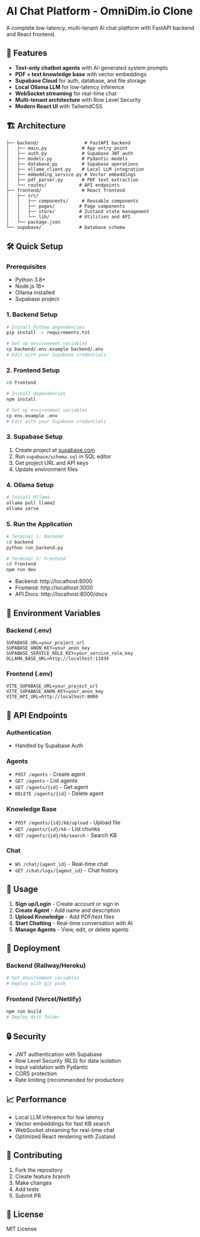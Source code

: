 # AI Chat Platform - OmniDim.io Clone

A complete low-latency, multi-tenant AI chat platform with FastAPI backend and React frontend.

## 🚀 Features

- **Text-only chatbot agents** with AI-generated system prompts
- **PDF + text knowledge base** with vector embeddings
- **Supabase Cloud** for auth, database, and file storage
- **Local Ollama LLM** for low-latency inference
- **WebSocket streaming** for real-time chat
- **Multi-tenant architecture** with Row Level Security
- **Modern React UI** with TailwindCSS

## 🏗️ Architecture

```
├── backend/                 # FastAPI backend
│   ├── main.py             # App entry point
│   ├── auth.py             # Supabase JWT auth
│   ├── models.py           # Pydantic models
│   ├── database.py         # Supabase operations
│   ├── ollama_client.py    # Local LLM integration
│   ├── embedding_service.py # Vector embeddings
│   ├── pdf_parser.py       # PDF text extraction
│   └── routes/            # API endpoints
├── frontend/               # React frontend
│   ├── src/
│   │   ├── components/     # Reusable components
│   │   ├── pages/         # Page components
│   │   ├── store/         # Zustand state management
│   │   └── lib/           # Utilities and API
│   └── package.json
└── supabase/              # Database schema
```

## 🛠️ Quick Setup

### Prerequisites

- Python 3.8+
- Node.js 16+
- Ollama installed
- Supabase project

### 1. Backend Setup

```bash
# Install Python dependencies
pip install -r requirements.txt

# Set up environment variables
cp backend/.env.example backend/.env
# Edit with your Supabase credentials
```

### 2. Frontend Setup

```bash
cd frontend

# Install dependencies
npm install

# Set up environment variables
cp env.example .env
# Edit with your Supabase credentials
```

### 3. Supabase Setup

1. Create project at [supabase.com](https://supabase.com)
2. Run `supabase/schema.sql` in SQL editor
3. Get project URL and API keys
4. Update environment files

### 4. Ollama Setup

```bash
# Install Ollama
ollama pull llama2
ollama serve
```

### 5. Run the Application

```bash
# Terminal 1: Backend
cd backend
python run_backend.py

# Terminal 2: Frontend
cd frontend
npm run dev
```

- Backend: http://localhost:8000
- Frontend: http://localhost:3000
- API Docs: http://localhost:8000/docs

## 🔧 Environment Variables

### Backend (.env)
```env
SUPABASE_URL=your_project_url
SUPABASE_ANON_KEY=your_anon_key
SUPABASE_SERVICE_ROLE_KEY=your_service_role_key
OLLAMA_BASE_URL=http://localhost:11434
```

### Frontend (.env)
```env
VITE_SUPABASE_URL=your_project_url
VITE_SUPABASE_ANON_KEY=your_anon_key
VITE_API_URL=http://localhost:8000
```

## 📡 API Endpoints

### Authentication
- Handled by Supabase Auth

### Agents
- `POST /agents` - Create agent
- `GET /agents` - List agents
- `GET /agents/{id}` - Get agent
- `DELETE /agents/{id}` - Delete agent

### Knowledge Base
- `POST /agents/{id}/kb/upload` - Upload file
- `GET /agents/{id}/kb` - List chunks
- `GET /agents/{id}/kb/search` - Search KB

### Chat
- `WS /chat/{agent_id}` - Real-time chat
- `GET /chat/logs/{agent_id}` - Chat history

## 🎯 Usage

1. **Sign up/Login** - Create account or sign in
2. **Create Agent** - Add name and description
3. **Upload Knowledge** - Add PDF/text files
4. **Start Chatting** - Real-time conversation with AI
5. **Manage Agents** - View, edit, or delete agents

## 🚀 Deployment

### Backend (Railway/Heroku)
```bash
# Set environment variables
# Deploy with git push
```

### Frontend (Vercel/Netlify)
```bash
npm run build
# Deploy dist folder
```

## 🔒 Security

- JWT authentication with Supabase
- Row Level Security (RLS) for data isolation
- Input validation with Pydantic
- CORS protection
- Rate limiting (recommended for production)

## 📈 Performance

- Local LLM inference for low latency
- Vector embeddings for fast KB search
- WebSocket streaming for real-time chat
- Optimized React rendering with Zustand

## 🤝 Contributing

1. Fork the repository
2. Create feature branch
3. Make changes
4. Add tests
5. Submit PR

## 📄 License

MIT License 
